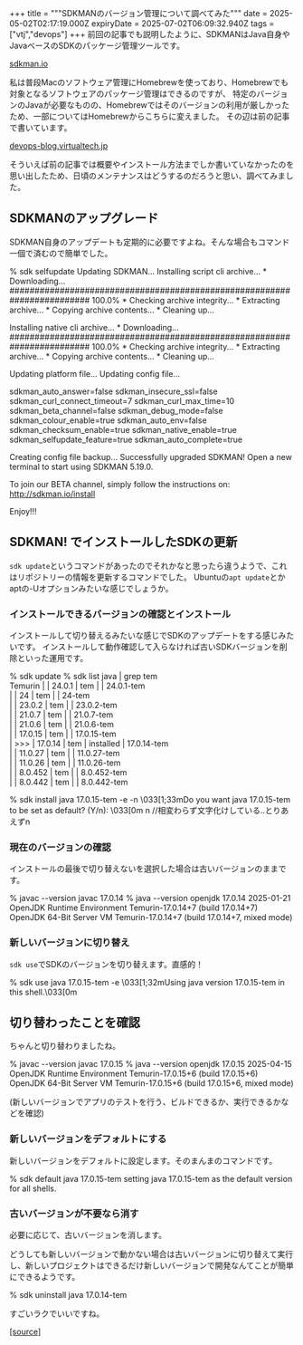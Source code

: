+++
title = """SDKMANのバージョン管理について調べてみた"""
date = 2025-05-02T02:17:19.000Z
expiryDate = 2025-07-02T06:09:32.940Z
tags = ["vtj","devops"]
+++
前回の記事でも説明したように、SDKMANはJava自身やJavaベースのSDKのパッケージ管理ツールです。

[sdkman.io](https://sdkman.io/)

私は普段Macのソフトウェア管理にHomebrewを使っており、Homebrewでも対象となるソフトウェアのパッケージ管理はできるのですが、 特定のバージョンのJavaが必要なものの、Homebrewではそのバージョンの利用が厳しかったため、一部についてはHomebrewからこちらに変えました。 その辺は前の記事で書いています。

[devops-blog.virtualtech.jp](https://devops-blog.virtualtech.jp/entry/20250212/1739320607)

そういえば前の記事では概要やインストール方法までしか書いていなかったのを思い出したため、日頃のメンテナンスはどうするのだろうと思い、調べてみました。

SDKMANのアップグレード
--------------

SDKMAN自身のアップデートも定期的に必要ですよね。そんな場合もコマンド一個で済むので簡単でした。

% sdk selfupdate
Updating SDKMAN...
Installing script cli archive...
\* Downloading...
######################################################################## 100.0%
\* Checking archive integrity...
\* Extracting archive...
\* Copying archive contents...
\* Cleaning up...

Installing native cli archive...
\* Downloading...
######################################################################## 100.0%
\* Checking archive integrity...
\* Extracting archive...
\* Copying archive contents...
\* Cleaning up...

Updating platform file...
Updating config file...

sdkman\_auto\_answer=false
sdkman\_insecure\_ssl=false
sdkman\_curl\_connect\_timeout=7
sdkman\_curl\_max\_time=10
sdkman\_beta\_channel=false
sdkman\_debug\_mode=false
sdkman\_colour\_enable=true
sdkman\_auto\_env=false
sdkman\_checksum\_enable=true
sdkman\_native\_enable=true
sdkman\_selfupdate\_feature=true
sdkman\_auto\_complete=true

Creating config file backup...
Successfully upgraded SDKMAN!
Open a new terminal to start using SDKMAN 5.19.0.

To join our BETA channel, simply follow the instructions on:
   http://sdkman.io/install

Enjoy!!!

SDKMAN! でインストールしたSDKの更新
-----------------------

`sdk update`というコマンドがあったのでそれかなと思ったら違うようで、これはリポジトリーの情報を更新するコマンドでした。 Ubuntuの`apt update`とかaptの-Uオプションみたいな感じでしょうか。

### インストールできるバージョンの確認とインストール

インストールして切り替えるみたいな感じでSDKのアップデートをする感じみたいです。 インストールして動作確認して入らなければ古いSDKバージョンを削除といった運用です。

% sdk update
% sdk list java | grep tem   
 Temurin       |     | 24.0.1       | tem     |            | 24.0.1-tem          
               |     | 24           | tem     |            | 24-tem              
               |     | 23.0.2       | tem     |            | 23.0.2-tem          
               |     | 21.0.7       | tem     |            | 21.0.7-tem          
               |     | 21.0.6       | tem     |            | 21.0.6-tem          
               |     | 17.0.15      | tem     |            | 17.0.15-tem         
               | >>> | 17.0.14      | tem     | installed  | 17.0.14-tem         
               |     | 11.0.27      | tem     |            | 11.0.27-tem         
               |     | 11.0.26      | tem     |            | 11.0.26-tem         
               |     | 8.0.452      | tem     |            | 8.0.452-tem         
               |     | 8.0.442      | tem     |            | 8.0.442-tem

% sdk install java 17.0.15-tem
-e -n \\033\[1;33mDo you want java 17.0.15-tem to be set as default? (Y/n): \\033\[0m n  //相変わらず文字化けしている..とりあえずn

### 現在のバージョンの確認

インストールの最後で切り替えないを選択した場合は古いバージョンのままです。

% javac --version
javac 17.0.14
% java --version
openjdk 17.0.14 2025-01-21
OpenJDK Runtime Environment Temurin-17.0.14+7 (build 17.0.14+7)
OpenJDK 64-Bit Server VM Temurin-17.0.14+7 (build 17.0.14+7, mixed mode)

### 新しいバージョンに切り替え

`sdk use`でSDKのバージョンを切り替えます。直感的！

% sdk use java 17.0.15-tem
-e \\033\[1;32mUsing java version 17.0.15-tem in this shell.\\033\[0m

切り替わったことを確認
-----------

ちゃんと切り替わりましたね。

% javac --version
javac 17.0.15
% java --version
openjdk 17.0.15 2025-04-15
OpenJDK Runtime Environment Temurin-17.0.15+6 (build 17.0.15+6)
OpenJDK 64-Bit Server VM Temurin-17.0.15+6 (build 17.0.15+6, mixed mode)

(新しいバージョンでアプリのテストを行う、ビルドできるか、実行できるかなどを確認)

### 新しいバージョンをデフォルトにする

新しいバージョンをデフォルトに設定します。そのまんまのコマンドです。

% sdk default java 17.0.15-tem
setting java 17.0.15-tem as the default version for all shells.

### 古いバージョンが不要なら消す

必要に応じて、古いバージョンを消します。

どうしても新しいバージョンで動かない場合は古いバージョンに切り替えて実行し、新しいプロジェクトはできるだけ新しいバージョンで開発なんてことが簡単にできるようです。

% sdk uninstall java 17.0.14-tem

すごいラクでいいですね。

[[source]](https://devops-blog.virtualtech.jp/entry/20250502/1746152239)
